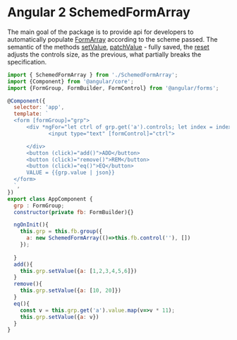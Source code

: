 # Angular 2 SchemedFormArray

The main goal of the package is to provide api for developers to automatically populate [FormArray](https://angular.io/docs/ts/latest/api/forms/index/FormArray-class.html) according to the scheme passed.
The semantic of the methods [setValue](https://angular.io/docs/ts/latest/api/forms/index/FormArray-class.html#!#setValue-anchor), [patchValue](https://angular.io/docs/ts/latest/api/forms/index/FormArray-class.html#!#patchValue-anchor) - fully saved,
the [reset](https://angular.io/docs/ts/latest/api/forms/index/FormArray-class.html#!#reset-anchor) adjusts the controls size, as the previous, what partially breaks the specification.  

```javascript
import { SchemedFormArray } from './SchemedFormArray';
import {Component} from '@angular/core';
import {FormGroup, FormBuilder, FormControl} from '@angular/forms';

@Component({
  selector: 'app',
  template: `
  <form [formGroup]="grp">
      <div *ngFor="let ctrl of grp.get('a').controls; let index = index">
             <input type="text" [formControl]="ctrl">

      </div>
      <button (click)="add()">ADD</button>
      <button (click)="remove()">REM</button>
      <button (click)="eq()">EQ</button>
      VALUE = {{grp.value | json}}
  </form>
  `,
})
export class AppComponent {
  grp : FormGroup;
  constructor(private fb: FormBuilder){}

  ngOnInit(){
    this.grp = this.fb.group({
      a: new SchemedFormArray(()=>this.fb.control(''), []) 
    });
    
  }
  add(){
    this.grp.setValue({a: [1,2,3,4,5,6]})
  }
  remove(){
    this.grp.setValue({a: [10, 20]})
  }
  eq(){
    const v = this.grp.get('a').value.map(v=>v * 11);
    this.grp.setValue({a: v})
  }
}
``` 